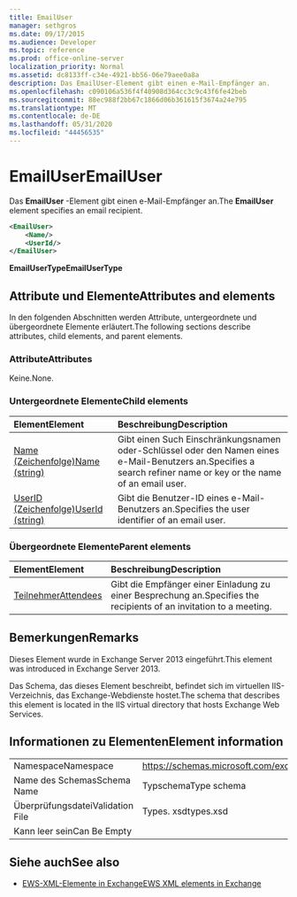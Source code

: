```yaml
---
title: EmailUser
manager: sethgros
ms.date: 09/17/2015
ms.audience: Developer
ms.topic: reference
ms.prod: office-online-server
localization_priority: Normal
ms.assetid: dc8133ff-c34e-4921-bb56-06e79aee0a8a
description: Das EmailUser-Element gibt einen e-Mail-Empfänger an.
ms.openlocfilehash: c090106a536f4f40908d364cc3c9c43f6fe42beb
ms.sourcegitcommit: 88ec988f2bb67c1866d06b361615f3674a24e795
ms.translationtype: MT
ms.contentlocale: de-DE
ms.lasthandoff: 05/31/2020
ms.locfileid: "44456535"
---
```

# <a name="emailuser"></a><span data-ttu-id="c2545-103">EmailUser</span><span class="sxs-lookup"><span data-stu-id="c2545-103">EmailUser</span></span>

<span data-ttu-id="c2545-104">Das **EmailUser** -Element gibt einen e-Mail-Empfänger an.</span><span class="sxs-lookup"><span data-stu-id="c2545-104">The **EmailUser** element specifies an email recipient.</span></span> 
  
```XML
<EmailUser>
    <Name/>
    <UserId/>
</EmailUser>
```

 <span data-ttu-id="c2545-105">**EmailUserType**</span><span class="sxs-lookup"><span data-stu-id="c2545-105">**EmailUserType**</span></span>
## <a name="attributes-and-elements"></a><span data-ttu-id="c2545-106">Attribute und Elemente</span><span class="sxs-lookup"><span data-stu-id="c2545-106">Attributes and elements</span></span>

<span data-ttu-id="c2545-107">In den folgenden Abschnitten werden Attribute, untergeordnete und übergeordnete Elemente erläutert.</span><span class="sxs-lookup"><span data-stu-id="c2545-107">The following sections describe attributes, child elements, and parent elements.</span></span>
  
### <a name="attributes"></a><span data-ttu-id="c2545-108">Attribute</span><span class="sxs-lookup"><span data-stu-id="c2545-108">Attributes</span></span>

<span data-ttu-id="c2545-109">Keine.</span><span class="sxs-lookup"><span data-stu-id="c2545-109">None.</span></span>
  
### <a name="child-elements"></a><span data-ttu-id="c2545-110">Untergeordnete Elemente</span><span class="sxs-lookup"><span data-stu-id="c2545-110">Child elements</span></span>

|<span data-ttu-id="c2545-111">**Element**</span><span class="sxs-lookup"><span data-stu-id="c2545-111">**Element**</span></span>|<span data-ttu-id="c2545-112">**Beschreibung**</span><span class="sxs-lookup"><span data-stu-id="c2545-112">**Description**</span></span>|
|:-----|:-----|
|[<span data-ttu-id="c2545-113">Name (Zeichenfolge)</span><span class="sxs-lookup"><span data-stu-id="c2545-113">Name (string)</span></span>](name-string.md) <br/> |<span data-ttu-id="c2545-114">Gibt einen Such Einschränkungsnamen oder-Schlüssel oder den Namen eines e-Mail-Benutzers an.</span><span class="sxs-lookup"><span data-stu-id="c2545-114">Specifies a search refiner name or key or the name of an email user.</span></span>  <br/> |
|[<span data-ttu-id="c2545-115">UserID (Zeichenfolge)</span><span class="sxs-lookup"><span data-stu-id="c2545-115">UserId (string)</span></span>](userid-string.md) <br/> |<span data-ttu-id="c2545-116">Gibt die Benutzer-ID eines e-Mail-Benutzers an.</span><span class="sxs-lookup"><span data-stu-id="c2545-116">Specifies the user identifier of an email user.</span></span>  <br/> |
   
### <a name="parent-elements"></a><span data-ttu-id="c2545-117">Übergeordnete Elemente</span><span class="sxs-lookup"><span data-stu-id="c2545-117">Parent elements</span></span>

|<span data-ttu-id="c2545-118">**Element**</span><span class="sxs-lookup"><span data-stu-id="c2545-118">**Element**</span></span>|<span data-ttu-id="c2545-119">**Beschreibung**</span><span class="sxs-lookup"><span data-stu-id="c2545-119">**Description**</span></span>|
|:-----|:-----|
|[<span data-ttu-id="c2545-120">Teilnehmer</span><span class="sxs-lookup"><span data-stu-id="c2545-120">Attendees</span></span>](attendees.md) <br/> |<span data-ttu-id="c2545-121">Gibt die Empfänger einer Einladung zu einer Besprechung an.</span><span class="sxs-lookup"><span data-stu-id="c2545-121">Specifies the recipients of an invitation to a meeting.</span></span>  <br/> |
   
## <a name="remarks"></a><span data-ttu-id="c2545-122">Bemerkungen</span><span class="sxs-lookup"><span data-stu-id="c2545-122">Remarks</span></span>

<span data-ttu-id="c2545-123">Dieses Element wurde in Exchange Server 2013 eingeführt.</span><span class="sxs-lookup"><span data-stu-id="c2545-123">This element was introduced in Exchange Server 2013.</span></span>
  
<span data-ttu-id="c2545-124">Das Schema, das dieses Element beschreibt, befindet sich im virtuellen IIS-Verzeichnis, das Exchange-Webdienste hostet.</span><span class="sxs-lookup"><span data-stu-id="c2545-124">The schema that describes this element is located in the IIS virtual directory that hosts Exchange Web Services.</span></span>
  
## <a name="element-information"></a><span data-ttu-id="c2545-125">Informationen zu Elementen</span><span class="sxs-lookup"><span data-stu-id="c2545-125">Element information</span></span>

|||
|:-----|:-----|
|<span data-ttu-id="c2545-126">Namespace</span><span class="sxs-lookup"><span data-stu-id="c2545-126">Namespace</span></span>  <br/> |https://schemas.microsoft.com/exchange/services/2006/types  <br/> |
|<span data-ttu-id="c2545-127">Name des Schemas</span><span class="sxs-lookup"><span data-stu-id="c2545-127">Schema Name</span></span>  <br/> |<span data-ttu-id="c2545-128">Typschema</span><span class="sxs-lookup"><span data-stu-id="c2545-128">Type schema</span></span>  <br/> |
|<span data-ttu-id="c2545-129">Überprüfungsdatei</span><span class="sxs-lookup"><span data-stu-id="c2545-129">Validation File</span></span>  <br/> |<span data-ttu-id="c2545-130">Types. xsd</span><span class="sxs-lookup"><span data-stu-id="c2545-130">types.xsd</span></span>  <br/> |
|<span data-ttu-id="c2545-131">Kann leer sein</span><span class="sxs-lookup"><span data-stu-id="c2545-131">Can Be Empty</span></span>  <br/> ||
   
## <a name="see-also"></a><span data-ttu-id="c2545-132">Siehe auch</span><span class="sxs-lookup"><span data-stu-id="c2545-132">See also</span></span>



- [<span data-ttu-id="c2545-133">EWS-XML-Elemente in Exchange</span><span class="sxs-lookup"><span data-stu-id="c2545-133">EWS XML elements in Exchange</span></span>](ews-xml-elements-in-exchange.md)

